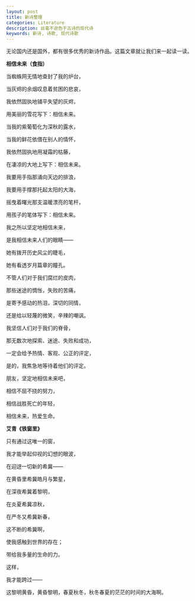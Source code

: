 ```yaml
---
layout: post
title: 新诗整理
categories: Literature
description: 丝毫不逊色于古诗的现代诗
keywords: 新诗, 诗歌, 现代诗歌
---
```


无论国内还是国外，都有很多优秀的新诗作品。这篇文章就让我们来一起读一读。

**相信未来（食指）**

当蜘蛛网无情地查封了我的炉台，

当灰烬的余烟叹息着贫困的悲哀，

我依然固执地铺平失望的灰烬，

用美丽的雪花写下：相信未来。



当我的紫葡萄化为深秋的露水，

当我的鲜花依偎在别人的情怀，

我依然固执地用凝霜的枯藤，

在凄凉的大地上写下：相信未来。



我要用手指那涌向天边的排浪，

我要用手撑那托起太阳的大海，

摇曳着曙光那支温暖漂亮的笔杆，

用孩子的笔体写下：相信未来。



我之所以坚定地相信未来，

是我相信未来人们的眼睛——

她有拨开历史风尘的睫毛，

她有看透岁月篇章的瞳孔。



不管人们对于我们腐烂的皮肉，

那些迷途的惆怅，失败的苦痛，

是寄予感动的热泪，深切的同情，

还是给以轻蔑的微笑，辛辣的嘲讽。



我坚信人们对于我们的脊骨，

那无数次地探索、迷途、失败和成功，

一定会给予热情、客观、公正的评定，

是的，我焦急地等待着他们的评定。



朋友，坚定地相信未来吧，

相信不屈不挠的努力，

相信战胜死亡的年轻，

相信未来，热爱生命。



**艾青《铁窗里》**

只有通过这唯一的窗，

我才能举起仰视的幻想的眼波，

在迎迓一切新的希冀——

在黄昏里希冀皓月与繁星，

在深夜希冀着黎明，

在炎夏希冀凉秋，

在严冬又希冀新春，

这不断的希冀啊，

使我感触到世界的存在；

带给我多量的生命的力。

这样，

我才能跨过——

这黎明黄昏，黄昏黎明，春夏秋冬，秋冬春夏的茫茫的时间的大海啊。